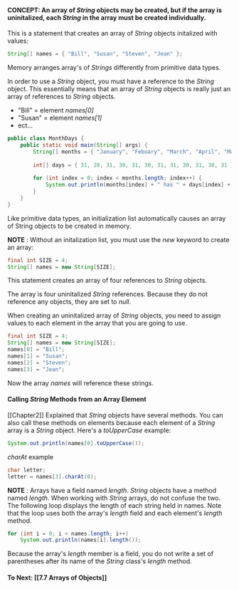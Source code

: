 #### CONCEPT: An array of *String* objects may be created, but if the array is uninitalized, each *String* in the array must be created individually.

This is a statement that creates an array of *String* objects initalized with values:

```java
String[] names = { "Bill", "Susan", "Steven", "Jean" };
```

Memory arranges array's of *Strings* differently from primitive data types. 

In order to use a *String* object, you must have a reference to the *String* object.
	This essentially means that an array of *String* objects is really just an array of references to *String* objects.

- "Bill" = element *names[0]*
- "Susan" = element *names[1]*
- ect...

```java
public class MonthDays {
	public static void main(String[] args) {
		String[] months = { "January", "Febuary", "March", "April", "May", "June", "July", "August", "September", "October", "November", "December" };
		
		int[] days = { 31, 28, 31, 30, 31, 30, 31, 31, 30, 31, 30, 31 };
		
		for (int index = 0; index < months.length; index++) {
			System.out.println(months[index] + " has " + days[index] + " days.");
		}
	}
}
```

Like primitive data types, an initialization list automatically causes an array of String objects to be created in memory. 

**NOTE** : Without an initalization list, you must use the *new* keyword to create an array:

```java
final int SIZE = 4;
String[] names = new String[SIZE];
```

This statement creates an array of four references to *String* objects. 

The array is four uninitalized *String* references. Because they do not reference any objects, they are set to *null*.

When creating an uninitalized array of *String* objects, you need to assign values to each element in the array that you are going to use. 

``` java
final int SIZE = 4;
String[] names = new String[SIZE];
names[0] = "Bill";
names[1] = "Susan";
names[2] = "Steven";
names[3] = "Jean";
```

Now the array *names* will reference these strings.

#### Calling *String* Methods from an Array Element

[[Chapter2]] Explained that *String* objects have several methods. You can also call these methods on elements because each element of a *String* array is a *String* object. Here's a *toUpperCase* example:

``` java
System.out.println(names[0].toUpperCase());
```

*charAt* example

``` java
char letter;
letter = names[3].charAt(0);
```

**NOTE** : Arrays have a field named *length*. *String* objects have a method named *length*. When working with *String* arrays, do not confuse the two. The following loop displays the length of each string held in names. Note that the loop uses both the array's *length* field and each element's *length* method.

``` java
for (int i = 0; i < names.length; i++)
	System.out.println(names[i].length());
```

Because the array's *length* member is a field, you do not write a set of parentheses after its name of the *String* class's *length* method.

#### To Next: [[7.7 Arrays of Objects]]